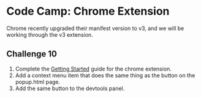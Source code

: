 # Code Camp: Chrome Extension

Chrome recently upgraded their manifest version to v3, and we will be working through the v3 extension.

## Challenge 10

1. Complete the [Getting Started](https://developer.chrome.com/docs/extensions/mv3/getstarted/) guide for the chrome extension.
2. Add a context menu item that does the same thing as the button on the popup.html page.
3. Add the same button to the devtools panel.
